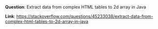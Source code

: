 **Question**: Extract data from complex HTML tables to 2d array in Java

**Link**: https://stackoverflow.com/questions/45233038/extract-data-from-complex-html-tables-to-2d-array-in-java
